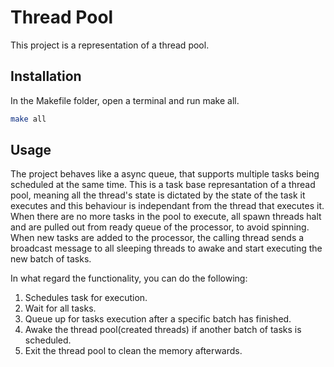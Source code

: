 # Thread Pool

This project is a representation of a thread pool.

## Installation

In the Makefile folder, open a terminal and run make all.

```bash
make all
```

## Usage

The project behaves like a async queue, that supports multiple tasks being scheduled at the same time. This is a task base represantation of a thread pool, meaning all the thread's state is dictated by the state of the task it executes and this behaviour is independant from the thread that executes it. When there are no more tasks in the pool to execute, all spawn threads halt and are pulled out from ready queue of the processor, to avoid spinning. When new tasks are added to the processor, the calling thread sends a broadcast message to all sleeping threads to awake and start executing the new batch of tasks.

In what regard the functionality, you can do the following:

1. Schedules task for execution.
2. Wait for all tasks.
3. Queue up for tasks  execution after a specific batch has finished.
4. Awake the thread pool(created threads) if another batch of tasks is scheduled.
5. Exit the thread pool to clean the memory afterwards.
